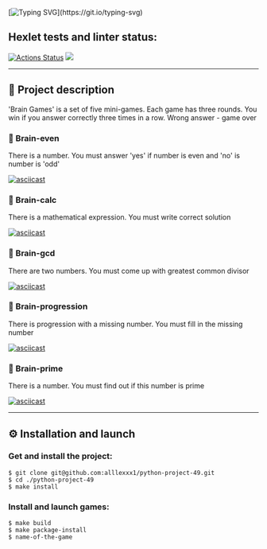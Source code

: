 [![Typing SVG](https://readme-typing-svg.demolab.com?font=Fira+Code&weight=700&size=25&pause=500&color=1924D4&multiline=true&width=435&height=70&lines=Hello%2C+World!;Welcome+to+the+Brain+Games!)](https://git.io/typing-svg)

## Hexlet tests and linter status:

[![Actions Status](https://github.com/alllexxx1/python-project-49/workflows/hexlet-check/badge.svg)](https://github.com/alllexxx1/python-project-49/actions)
<a href="https://codeclimate.com/github/alllexxx1/python-project-49/maintainability"><img src="https://api.codeclimate.com/v1/badges/fa33867e39452019b806/maintainability" /></a>

---

## 📎 Project description

'Brain Games' is a set of five mini-games. Each game has three rounds. You win if you answer correctly three times in a row. Wrong answer - game over

### 📌 Brain-even

There is a number. You must answer 'yes' if number is even and 'no' is number is 'odd'

[![asciicast](https://asciinema.org/a/568570.svg)](https://asciinema.org/a/568570)

### 📌 Brain-calc

There is a mathematical expression. You must write correct solution

[![asciicast](https://asciinema.org/a/569119.svg)](https://asciinema.org/a/569119)

### 📌 Brain-gcd

There are two numbers. You must come up with greatest common divisor

[![asciicast](https://asciinema.org/a/569444.svg)](https://asciinema.org/a/569444)

### 📌 Brain-progression

There is progression with a missing number. You must fill in the missing number

[![asciicast](https://asciinema.org/a/570306.svg)](https://asciinema.org/a/570306)

### 📌 Brain-prime

There is a number. You must find out if this number is prime

[![asciicast](https://asciinema.org/a/570333.svg)](https://asciinema.org/a/570333)

---

## ⚙ Installation and launch

### Get and install the project:

```
$ git clone git@github.com:alllexxx1/python-project-49.git
$ cd ./python-project-49
$ make install
```

### Install and launch games:

```
$ make build
$ make package-install
$ name-of-the-game
```
